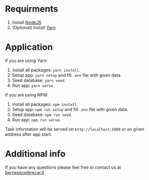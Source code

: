 # Requirments
1. Install [NodeJS](https://nodejs.org/en/download/package-manager)
2. (Optional) Install [Yarn](https://yarnpkg.com/en/docs/install)

# Application
If you are using Yarn:
1. Install all packages: `yarn install`.
2. Setup app: `yarn setup` and fill `.env` file with given data.
3. Seed database: `yarn seed`.
4. Run app: `yarn serve`.

If you are using NPM:
1. Install all packages: `npm install`.
2. Setup app: `npm run setup` and fill `.env` file with given data.
3. Seed database: `npm run seed`.
4. Run app: `npm run serve`.

Task information will be served on `http://localhost:5000` or on given address after app start.

# Additional info
If you have any questions please feel free to contact us at bernessco@recar.lt
